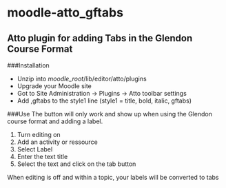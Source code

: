 # moodle-atto_gftabs

## Atto plugin for adding Tabs in the Glendon Course Format

###Installation


- Unzip into *moodle_root*/lib/editor/atto/plugins
- Upgrade your Moodle site
- Got to Site Administration -> Plugins -> Atto toolbar settings
- Add ,gftabs to the style1 line (style1 = title, bold, italic, gftabs)

###Use
The button will only work and show up when using the Glendon course format and adding a label.

1. Turn editing on
2. Add an activity or ressource
3. Select Label
4. Enter the text title
5. Select the text and click on the tab button 

When editing is off and within a topic, your labels will be converted to tabs
